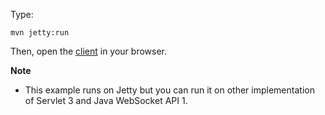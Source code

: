Type:

```
mvn jetty:run
```

Then, open the [client](http://jsbin.com/zegote/1/watch?js,console) in your browser.

**Note**

* This example runs on Jetty but you can run it on other implementation of Servlet 3 and Java WebSocket API 1.